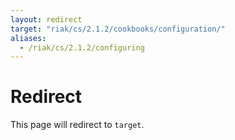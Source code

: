 ```yaml
---
layout: redirect
target: "riak/cs/2.1.2/cookbooks/configuration/"
aliases:
  - /riak/cs/2.1.2/configuring
---
```


# Redirect

This page will redirect to `target`.

